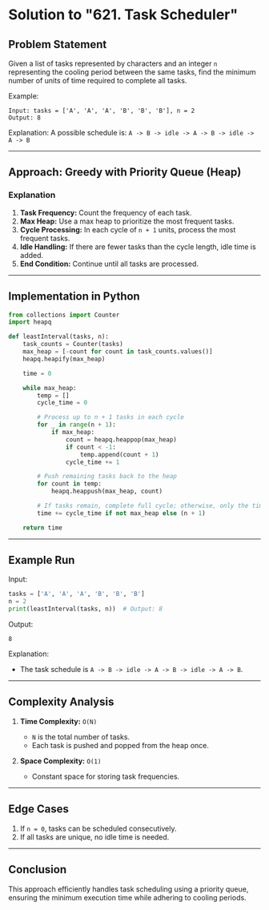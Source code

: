 # Solution to "621. Task Scheduler"

## Problem Statement

Given a list of tasks represented by characters and an integer `n` representing the cooling period between the same tasks, find the minimum number of units of time required to complete all tasks.

Example:

```
Input: tasks = ['A', 'A', 'A', 'B', 'B', 'B'], n = 2
Output: 8
```

Explanation: A possible schedule is: `A -> B -> idle -> A -> B -> idle -> A -> B`

---

## Approach: Greedy with Priority Queue (Heap)

### Explanation

1. **Task Frequency:** Count the frequency of each task.
2. **Max Heap:** Use a max heap to prioritize the most frequent tasks.
3. **Cycle Processing:** In each cycle of `n + 1` units, process the most frequent tasks.
4. **Idle Handling:** If there are fewer tasks than the cycle length, idle time is added.
5. **End Condition:** Continue until all tasks are processed.

---

## Implementation in Python

```python
from collections import Counter
import heapq

def leastInterval(tasks, n):
    task_counts = Counter(tasks)
    max_heap = [-count for count in task_counts.values()]
    heapq.heapify(max_heap)

    time = 0

    while max_heap:
        temp = []
        cycle_time = 0

        # Process up to n + 1 tasks in each cycle
        for _ in range(n + 1):
            if max_heap:
                count = heapq.heappop(max_heap)
                if count < -1:
                    temp.append(count + 1)
                cycle_time += 1

        # Push remaining tasks back to the heap
        for count in temp:
            heapq.heappush(max_heap, count)

        # If tasks remain, complete full cycle; otherwise, only the time taken
        time += cycle_time if not max_heap else (n + 1)

    return time
```

---

## Example Run

Input:

```python
tasks = ['A', 'A', 'A', 'B', 'B', 'B']
n = 2
print(leastInterval(tasks, n))  # Output: 8
```

Output:

```
8
```

Explanation:

- The task schedule is `A -> B -> idle -> A -> B -> idle -> A -> B`.

---

## Complexity Analysis

1. **Time Complexity:** `O(N)`
    
    - `N` is the total number of tasks.
    - Each task is pushed and popped from the heap once.
2. **Space Complexity:** `O(1)`
    
    - Constant space for storing task frequencies.

---

## Edge Cases

1. If `n = 0`, tasks can be scheduled consecutively.
2. If all tasks are unique, no idle time is needed.

---

## Conclusion

This approach efficiently handles task scheduling using a priority queue, ensuring the minimum execution time while adhering to cooling periods.
